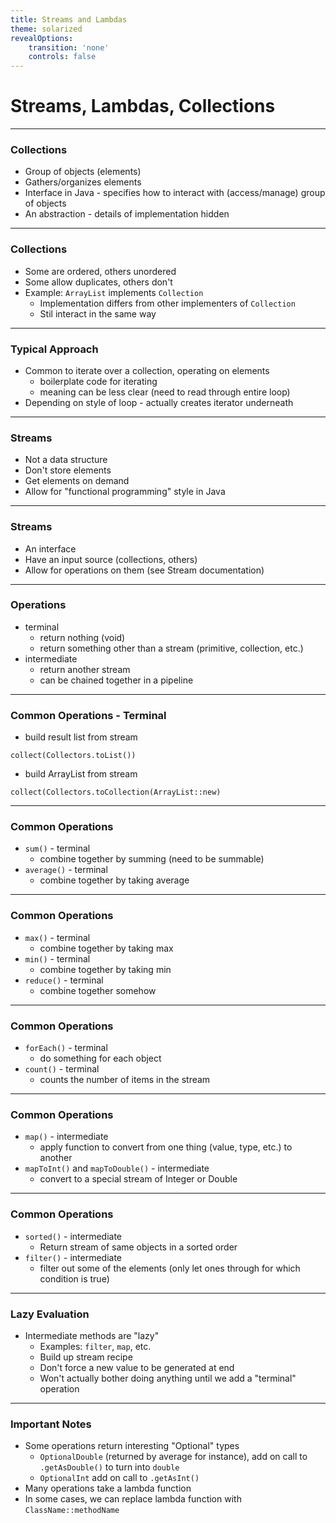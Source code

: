 ```yaml
---
title: Streams and Lambdas
theme: solarized
revealOptions:
    transition: 'none'
    controls: false
---
```


# Streams, Lambdas, Collections

---

### Collections

* Group of objects (elements)
* Gathers/organizes elements
* Interface in Java - specifies how to interact with (access/manage) group of objects
* An abstraction - details of implementation hidden

---

### Collections

* Some are ordered, others unordered
* Some allow duplicates, others don't
* Example:  `ArrayList` implements `Collection`
    * Implementation differs from other implementers of `Collection`
    * Stil interact in the same way

---


### Typical Approach

* Common to iterate over a collection, operating on elements
    * boilerplate code for iterating
    * meaning can be less clear (need to read through entire loop)
* Depending on style of loop - actually creates iterator underneath

---

### Streams

* Not a data structure
* Don't store elements
* Get elements on demand
* Allow for "functional programming" style in Java

---

### Streams

* An interface
* Have an input source (collections, others)
* Allow for operations on them (see Stream documentation)

---

### Operations

* terminal
    * return nothing (void)
    * return something other than a stream (primitive, collection, etc.)
* intermediate
    * return another stream
    * can be chained together in a pipeline

---

### Common Operations - Terminal

* build result list from stream

```
collect(Collectors.toList())
```

* build ArrayList from stream

```
collect(Collectors.toCollection(ArrayList::new)
```

---

### Common Operations

* `sum()` - terminal
  * combine together by summing (need to be summable)
* `average()` - terminal
  * combine together by taking average

---

### Common Operations


* `max()` - terminal
  * combine together by taking max
* `min()` - terminal
  * combine together by taking min
* `reduce()` - terminal
  * combine together somehow

---

### Common Operations

* `forEach()` - terminal
  * do something for each object
* `count()` - terminal
  * counts the number of items in the stream

---

### Common Operations

* `map()` - intermediate
  * apply function to convert from one thing (value, type, etc.) to another
* `mapToInt()` and `mapToDouble()` - intermediate
  * convert to a special stream of Integer or Double

---

### Common Operations

* `sorted()` - intermediate
    * Return stream of same objects in a sorted order
* `filter()` - intermediate
  * filter out some of the elements (only let ones through for which condition is true)

---

### Lazy Evaluation

* Intermediate methods are "lazy"
    * Examples:  `filter`, `map`, etc.
    * Build up stream recipe
    * Don't force a new value to be generated at end
    * Won't actually bother doing anything until we add a "terminal" operation

---

### Important Notes

* Some operations return interesting "Optional" types
    * `OptionalDouble` (returned by average for instance), add
      on call to `.getAsDouble()` to turn into `double`
    * `OptionalInt` add on call to `.getAsInt()`
* Many operations take a lambda function
* In some cases, we can replace lambda function with
  `ClassName::methodName`

